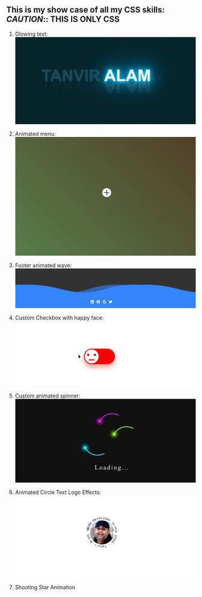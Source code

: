 ## This is my show case of all my CSS skills: ***CAUTION***:: THIS IS ONLY CSS

1. Glowing text:
![images/Peek_2021-12-01_01-19.gif](images/Peek_2021-12-01_01-19.gif)

2. Animated menu:
![images/Peek_2021-12-01_01-26.gif](images/Peek_2021-12-01_01-26.gif)

3. Footer animated wave:
![images/Peek_2021-12-01_02-50.gif](images/Peek_2021-12-01_02-50.gif)

4. Custom Checkbox with happy face:
![images/Peek_2021-12-01_15-14.gif](images/Peek_2021-12-01_15-14.gif)

5. Custom animated spinner:
![images/Peek_2021-12-01_20-32.gif](images/Peek_2021-12-01_20-32.gif)

6. Animated Circle Text Logo Effects:
![images/Peek_2021-12-01_23-53.gif](images/Peek_2021-12-01_23-53.gif)

7. Shooting Star Animation
